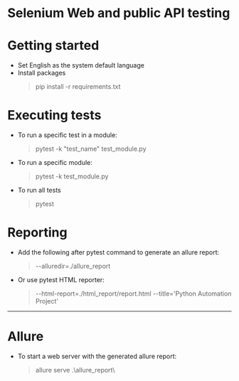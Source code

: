 # Selenium Web and public API testing
# Getting started
* Set English as the system default language
* Install packages
  > pip install -r requirements.txt
# Executing tests
* To run a specific test in a module:
  > pytest -k "test_name" test_module.py
* To run a specific module:
  > pytest -k test_module.py
* To run all tests
  > pytest
# Reporting
* Add the following after pytest command to generate an allure report:
  > --alluredir=./allure_report
* Or use pytest HTML reporter:
  > --html-report=./html_report/report.html --title='Python Automation Project'
_________________________________________________________
# Allure
* To start a web server with the generated allure report:
  > allure serve .\allure_report\